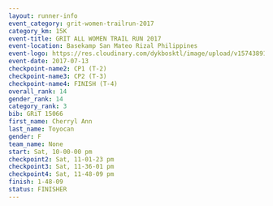 ```yaml
---
layout: runner-info 
event_category: grit-women-trailrun-2017 
category_km: 15K 
event-title: GRIT ALL WOMEN TRAIL RUN 2017 
event-location: Basekamp San Mateo Rizal Philippines 
event-logo: https://res.cloudinary.com/dykbosktl/image/upload/v1574389137/Logo/a04c0-grit-logo_yxzsau.png 
event-date: 2017-07-13 
checkpoint-name2: CP1 (T-2) 
checkpoint-name3: CP2 (T-3) 
checkpoint-name4: FINISH (T-4) 
overall_rank: 14
gender_rank: 14
category_rank: 3
bib: GRiT 15066
first_name: Cherryl Ann
last_name: Toyocan
gender: F
team_name: None
start: Sat, 10-00-00 pm
checkpoint2: Sat, 11-01-23 pm
checkpoint3: Sat, 11-36-01 pm
checkpoint4: Sat, 11-48-09 pm
finish: 1-48-09
status: FINISHER
---
```

